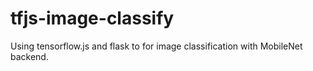 # tfjs-image-classify

Using tensorflow.js and flask to for image classification with MobileNet backend.

